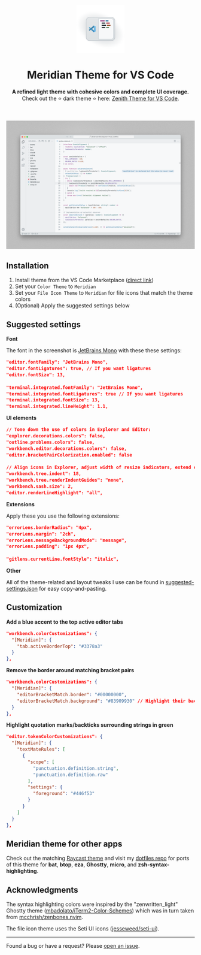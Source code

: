 <div align="center">
  <img src="assets/icon-transparent.png" alt="Meridian Icon" width="128">
  <h1>Meridian Theme for VS Code</h1>
  <p>
    <strong>A refined light theme with cohesive colors and complete UI coverage.</strong>
    <br>
    Check out the ⭐ dark theme ⭐ here: <a href="https://marketplace.visualstudio.com/items?itemName=britown.vscode-theme-zenith">Zenith Theme for VS Code</a>.
  </p>
  <br>
</div>

![Meridian Screenshot](assets/screenshot.png)

## Installation

1. Install theme from the VS Code Marketplace ([direct link](https://marketplace.visualstudio.com/items?itemName=britown.vscode-theme-meridian))
2. Set your `Color Theme` to `Meridian`
3. Set your `File Icon Theme` to `Meridian` for file icons that match the theme colors
4. (Optional) Apply the suggested settings below

## Suggested settings

**Font**

The font in the screenshot is [JetBrains Mono](https://www.jetbrains.com/lp/mono/) with these these settings:

```json
"editor.fontFamily": "JetBrains Mono",
"editor.fontLigatures": true, // If you want ligatures
"editor.fontSize": 13,

"terminal.integrated.fontFamily": "JetBrains Mono",
"terminal.integrated.fontLigatures": true // If you want ligatures
"terminal.integrated.fontSize": 13,
"terminal.integrated.lineHeight": 1.1,
```

**UI elements**

```json
// Tone down the use of colors in Explorer and Editor:
"explorer.decorations.colors": false,
"outline.problems.colors": false,
"workbench.editor.decorations.colors": false,
"editor.bracketPairColorization.enabled": false

// Align icons in Explorer, adjust width of resize indicators, extend editor line highlight into gutter
"workbench.tree.indent": 18,
"workbench.tree.renderIndentGuides": "none",
"workbench.sash.size": 2,
"editor.renderLineHighlight": "all",
```

**Extensions**

Apply these you use the following extensions:

```json
"errorLens.borderRadius": "4px",
"errorLens.margin": "2ch",
"errorLens.messageBackgroundMode": "message",
"errorLens.padding": "1px 4px",

"gitlens.currentLine.fontStyle": "italic",
```

**Other**

All of the theme-related and layout tweaks I use can be found in [suggested-settings.json](https://github.com/bkuzmanoski/vscode-theme-meridian/blob/main/suggested-settings.json) for easy copy-and-pasting.

## Customization

**Add a blue accent to the top active editor tabs**

```json
"workbench.colorCustomizations": {
  "[Meridian]": {
    "tab.activeBorderTop": "#3378a3"
  }
},
```

**Remove the border around matching bracket pairs**

```json
"workbench.colorCustomizations": {
  "[Meridian]": {
    "editorBracketMatch.border": "#00000000",
    "editorBracketMatch.background": "#83909930" // Highlight their background color instead
  }
},
```

**Highlight quotation marks/backticks surrounding strings in green**

```json
"editor.tokenColorCustomizations": {
  "[Meridian]": {
    "textMateRules": [
      {
        "scope": [
          "punctuation.definition.string",
          "punctuation.definition.raw"
        ],
        "settings": {
          "foreground": "#446f53"
        }
      }
    ]
  }
},
```

## Meridian theme for other apps

Check out the matching [Raycast theme](https://themes.ray.so?version=1&name=Meridian&author=Brian%20Kuzmanoski&authorUsername=britown&colors=%23ECEEF0,%23ECEEF0,%232E363C,%232E363C,%233378A3,%23B03645,%239F5A38,%239F8338,%23446F53,%233378A3,%236A519E,%239F5090&appearance=light&addToRaycast) and visit my [dotfiles repo](https://github.com/bkuzmanoski/dotfiles) for ports of this theme for **bat**, **btop**, **eza**, **Ghostty**, **micro**, and **zsh-syntax-highlighting**.

## Acknowledgments

The syntax highlighting colors were inspired by the "zenwritten_light" Ghostty theme ([mbadolato/iTerm2-Color-Schemes](https://github.com/mbadolato/iTerm2-Color-Schemes)) which was in turn taken from [mcchrish/zenbones.nvim](https://github.com/mcchrish/zenbones.nvim).

The file icon theme uses the Seti UI icons ([jesseweed/seti-ui](https://github.com/jesseweed/seti-ui)).

---

Found a bug or have a request? Please [open an issue](https://github.com/bkuzmanoski/vscode-theme-meridian/issues).
